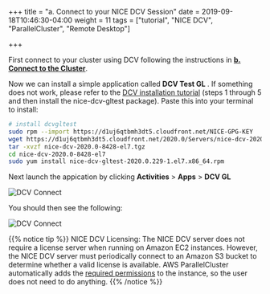 +++
title = "a. Connect to your NICE DCV Session"
date = 2019-09-18T10:46:30-04:00
weight = 11
tags = ["tutorial", "NICE DCV", "ParallelCluster", "Remote Desktop"]

+++

First connect to your cluster using DCV following the instructions in [**b. Connect to the Cluster**](/05-create-cluster/02-connect-cluster.html#dcv-connect).

Now we can install a simple application called **DCV Test GL** . If something does not work, please refer to the [DCV installation tutorial](https://docs.aws.amazon.com/dcv/latest/adminguide/setting-up-installing-linux-server.html#amazon-linux-2,-rhel-7.x,-and-centos-7.x) (steps 1 through 5 and then install the nice-dcv-gltest package).
Paste this into your terminal to install:

```bash
# install dcvgltest
sudo rpm --import https://d1uj6qtbmh3dt5.cloudfront.net/NICE-GPG-KEY
wget https://d1uj6qtbmh3dt5.cloudfront.net/2020.0/Servers/nice-dcv-2020.0-8428-el7.tgz
tar -xvzf nice-dcv-2020.0-8428-el7.tgz
cd nice-dcv-2020.0-8428-el7
sudo yum install nice-dcv-gltest-2020.0.229-1.el7.x86_64.rpm
```

Next launch the appication by clicking **Activities** > **Apps** > **DCV GL**

![DCV Connect](/images/nice-dcv/Connect-DCV-StartGL.png)

You should then see the following:

![DCV Connect](/images/nice-dcv/Connect-DCV-ViewGL.png)

{{% notice tip %}}
NICE DCV Licensing: The NICE DCV server does not require a license server when running on Amazon EC2 instances. However, the NICE DCV server must periodically connect to an Amazon S3 bucket to determine whether a valid license is available.
AWS ParallelCluster automatically adds the [required permissions](https://docs.aws.amazon.com/parallelcluster/latest/ug/iam-roles-in-parallelcluster-v3.html) to the instance, so the user does not need to do anything.
{{% /notice %}}

